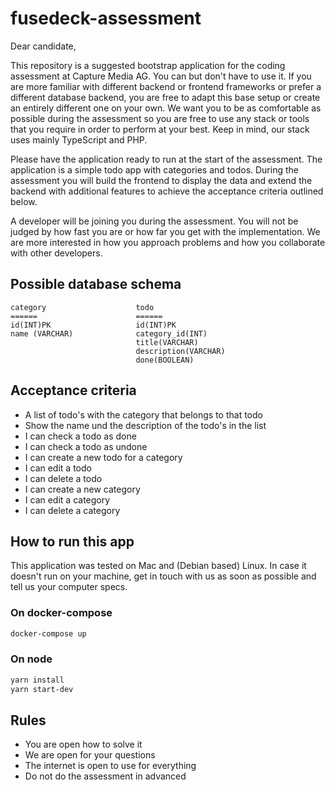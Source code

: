 # fusedeck-assessment

Dear candidate,

This repository is a suggested bootstrap application for the coding assessment at Capture Media AG. You can but don't have to use it. If you are more familiar with different backend or frontend frameworks or prefer a different database backend, you are free to adapt this base setup or create an entirely different one on your own. We want you to be as comfortable as possible during the assessment so you are free to use any stack or tools that you require in order to perform at your best. Keep in mind, our stack uses mainly TypeScript and PHP.

Please have the application ready to run at the start of the assessment. The application is a simple todo app with categories and todos. During the assessment you will build the frontend to display the data and extend the backend with additional features to achieve the acceptance criteria outlined below.

A developer will be joining you during the assessment. You will not be judged by how fast you are or how far you get with the implementation. We are more interested in how you approach problems and how you collaborate with other developers.

## Possible database schema
```
category                    todo
======                      ======
id(INT)PK                   id(INT)PK
name (VARCHAR)              category_id(INT)
                            title(VARCHAR)
                            description(VARCHAR)
                            done(BOOLEAN)
```

## Acceptance criteria
- A list of todo's with the category that belongs to that todo
- Show the name und the description of the todo's in the list
- I can check a todo as done
- I can check a todo as undone
- I can create a new todo for a category
- I can edit a todo
- I can delete a todo
- I can create a new category
- I can edit a category
- I can delete a category

## How to run this app
This application was tested on Mac and (Debian based) Linux. In case it doesn't run on your machine, get in touch with us as soon as possible and tell us your computer specs.

### On docker-compose
```sh
docker-compose up
```

### On node
```sh
yarn install
yarn start-dev
```

## Rules
- You are open how to solve it
- We are open for your questions
- The internet is open to use for everything
- Do not do the assessment in advanced
